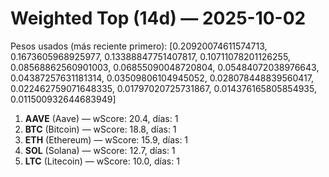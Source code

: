 # Weighted Top (14d) — 2025-10-02
Pesos usados (más reciente primero): [0.20920074611574713, 0.1673605968925977, 0.13388847751407817, 0.10711078201126255, 0.08568862560901003, 0.06855090048720804, 0.05484072038976643, 0.04387257631181314, 0.03509806104945052, 0.028078448839560417, 0.022462759071648335, 0.01797020725731867, 0.014376165805854935, 0.011500932644683949]
1. **AAVE** (Aave) — wScore: 20.4, días: 1
2. **BTC** (Bitcoin) — wScore: 18.8, días: 1
3. **ETH** (Ethereum) — wScore: 15.9, días: 1
4. **SOL** (Solana) — wScore: 12.7, días: 1
5. **LTC** (Litecoin) — wScore: 10.0, días: 1